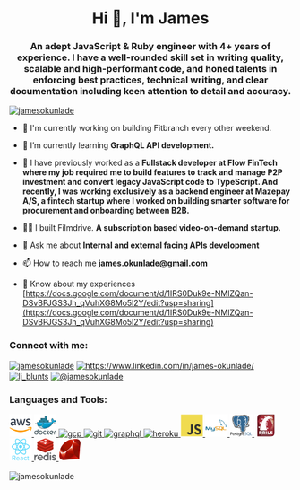 <h1 align="center">Hi 👋, I'm James</h1>
<h3 align="center">An adept JavaScript & Ruby engineer with 4+ years of experience. I have a well-rounded skill set in writing quality, scalable and high-performant code, and honed talents in enforcing best practices, technical writing, and clear documentation including keen attention to detail and accuracy.</h3>

<p align="left"> <a href="https://twitter.com/jamesokunlade" target="blank"><img src="https://img.shields.io/twitter/follow/jamesokunlade?logo=twitter&style=for-the-badge" alt="jamesokunlade" /></a> </p>

- 🔭 I'm currently working on building Fitbranch every other weekend.

- 🌱 I’m currently learning **GraphQL API development.**

- 🔭 I have previously worked as a **Fullstack developer at Flow FinTech where my job required me to build features to track and manage P2P investment and convert legacy JavaScript code to TypeScript. And recently, I was working exclusively as a backend engineer at Mazepay A/S, a fintech startup where I worked on building smarter software for procurement and onboarding between B2B.**

- 👨‍💻 I built Filmdrive. **A subscription based video-on-demand startup.**

- 💬 Ask me about **Internal and external facing APIs development**

- 📫 How to reach me **james.okunlade@gmail.com**

- 📄 Know about my experiences [https://docs.google.com/document/d/1IRS0Duk9e-NMlZQan-DSvBPJGS3Jh_qVuhXG8Mo5l2Y/edit?usp=sharing](https://docs.google.com/document/d/1IRS0Duk9e-NMlZQan-DSvBPJGS3Jh_qVuhXG8Mo5l2Y/edit?usp=sharing)

<h3 align="left">Connect with me:</h3>
<p align="left">
<a href="https://twitter.com/jamesokunlade" target="blank"><img align="center" src="https://raw.githubusercontent.com/rahuldkjain/github-profile-readme-generator/master/src/images/icons/Social/twitter.svg" alt="jamesokunlade" height="30" width="40" /></a>
<a href="https://linkedin.com/in/https://www.linkedin.com/in/james-okunlade/" target="blank"><img align="center" src="https://raw.githubusercontent.com/rahuldkjain/github-profile-readme-generator/master/src/images/icons/Social/linked-in-alt.svg" alt="https://www.linkedin.com/in/james-okunlade/" height="30" width="40" /></a>
<a href="https://instagram.com/lj_blunts" target="blank"><img align="center" src="https://raw.githubusercontent.com/rahuldkjain/github-profile-readme-generator/master/src/images/icons/Social/instagram.svg" alt="lj_blunts" height="30" width="40" /></a>
<a href="https://medium.com/@jamesokunlade" target="blank"><img align="center" src="https://raw.githubusercontent.com/rahuldkjain/github-profile-readme-generator/master/src/images/icons/Social/medium.svg" alt="@jamesokunlade" height="30" width="40" /></a>
</p>

<h3 align="left">Languages and Tools:</h3>
<p align="left"> <a href="https://aws.amazon.com" target="_blank" rel="noreferrer"> <img src="https://raw.githubusercontent.com/devicons/devicon/master/icons/amazonwebservices/amazonwebservices-original-wordmark.svg" alt="aws" width="40" height="40"/> </a> <a href="https://www.docker.com/" target="_blank" rel="noreferrer"> <img src="https://raw.githubusercontent.com/devicons/devicon/master/icons/docker/docker-original-wordmark.svg" alt="docker" width="40" height="40"/> </a> <a href="https://cloud.google.com" target="_blank" rel="noreferrer"> <img src="https://www.vectorlogo.zone/logos/google_cloud/google_cloud-icon.svg" alt="gcp" width="40" height="40"/> </a> <a href="https://git-scm.com/" target="_blank" rel="noreferrer"> <img src="https://www.vectorlogo.zone/logos/git-scm/git-scm-icon.svg" alt="git" width="40" height="40"/> </a> <a href="https://graphql.org" target="_blank" rel="noreferrer"> <img src="https://www.vectorlogo.zone/logos/graphql/graphql-icon.svg" alt="graphql" width="40" height="40"/> </a> <a href="https://heroku.com" target="_blank" rel="noreferrer"> <img src="https://www.vectorlogo.zone/logos/heroku/heroku-icon.svg" alt="heroku" width="40" height="40"/> </a> <a href="https://developer.mozilla.org/en-US/docs/Web/JavaScript" target="_blank" rel="noreferrer"> <img src="https://raw.githubusercontent.com/devicons/devicon/master/icons/javascript/javascript-original.svg" alt="javascript" width="40" height="40"/> </a> <a href="https://www.mysql.com/" target="_blank" rel="noreferrer"> <img src="https://raw.githubusercontent.com/devicons/devicon/master/icons/mysql/mysql-original-wordmark.svg" alt="mysql" width="40" height="40"/> </a> <a href="https://www.postgresql.org" target="_blank" rel="noreferrer"> <img src="https://raw.githubusercontent.com/devicons/devicon/master/icons/postgresql/postgresql-original-wordmark.svg" alt="postgresql" width="40" height="40"/> </a> <a href="https://rubyonrails.org" target="_blank" rel="noreferrer"> <img src="https://raw.githubusercontent.com/devicons/devicon/master/icons/rails/rails-original-wordmark.svg" alt="rails" width="40" height="40"/> </a> <a href="https://reactjs.org/" target="_blank" rel="noreferrer"> <img src="https://raw.githubusercontent.com/devicons/devicon/master/icons/react/react-original-wordmark.svg" alt="react" width="40" height="40"/> </a> <a href="https://redis.io" target="_blank" rel="noreferrer"> <img src="https://raw.githubusercontent.com/devicons/devicon/master/icons/redis/redis-original-wordmark.svg" alt="redis" width="40" height="40"/> </a> <a href="https://www.ruby-lang.org/en/" target="_blank" rel="noreferrer"> <img src="https://raw.githubusercontent.com/devicons/devicon/master/icons/ruby/ruby-original.svg" alt="ruby" width="40" height="40"/> </a> </p>

<p><img align="center" src="https://github-readme-stats.vercel.app/api/top-langs?username=jamesokunlade&show_icons=true&locale=en&layout=compact" alt="jamesokunlade" /></p>
